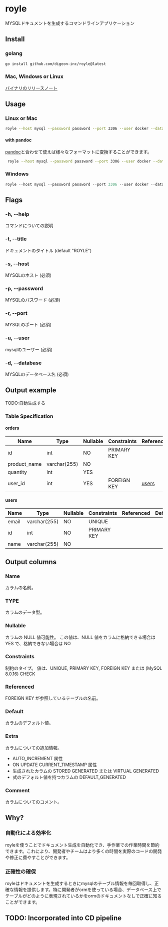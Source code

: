 # royle

MYSQLドキュメントを生成するコマンドラインアプリケーション

## Install

### golang

```bash
go install github.com/digeon-inc/royle@latest
```

### Mac, Windows or Linux

[バイナリのリリースノート](https://github.com/digeon-inc/royle/releases)

## Usage

### Linux or Mac

```bash
royle --host mysql --password password --port 3306 --user docker --database template > doc.md
```

#### with pandoc

[pandoc](https://pandoc.org/)と合わせて使えば様々なフォーマットに変換することができます。

```bash
 royle --host mysql --password password --port 3306 --user docker --database template | pandoc -o doc.html
```


### Windows

```powershell
royle --host mysql --password password --port 3306 --user docker --database template | Out-File -FilePath doc.md -Encoding utf8
```

## Flags

### -h, --help
コマンドについての説明

### -t, --title
ドキュメントのタイトル (default "ROYLE")

### -s, --host
MYSQLのホスト (必須)

### -p, --password
MYSQLのパスワード (必須)

### -r, --port
MYSQLのポート (必須)

### -u, --user
mysqlのユーザー (必須)

### -d, --database
MYSQLのデータベース名 (必須)

## Output example

TODO:自動生成する

### Table Specification

#### orders

| Name | Type | Nullable | Constraints | Referenced | Default | Extra |
|-------------|----------------|-------------|-------------|-------|------------------------|-------------------|
| id | int | NO | PRIMARY KEY |  |  | auto_increment |
| product_name | varchar(255) | NO |  |  |  |  |
| quantity | int | YES |  |  | 1 |  |
| user_id | int | YES | FOREIGN KEY | [users](#users) |  |  |

#### users

| Name | Type | Nullable | Constraints | Referenced | Default | Extra |
|-------------|----------------|-------------|-------------|-------|------------------------|-------------------|
| email | varchar(255) | NO | UNIQUE |  |  |  |
| id | int | NO | PRIMARY KEY |  |  | auto_increment |
| name | varchar(255) | NO |  |  |  |  |

## Output columns

### Name
カラムの名前。

### TYPE
カラムのデータ型。

### Nullable
カラムの NULL 値可能性。 この値は、NULL 値をカラムに格納できる場合は YES で、格納できない場合は NO

### Constraints
制約のタイプ。 値は、UNIQUE, PRIMARY KEY, FOREIGN KEY または (MySQL 8.0.16) CHECK

### Referenced
FOREIGN KEY が参照しているテーブルの名前。

### Default
カラムのデフォルト値。

### Extra
カラムについての追加情報。
- AUTO_INCREMENT 属性
- ON UPDATE CURRENT_TIMESTAMP 属性
- 生成されたカラムの STORED GENERATED または VIRTUAL GENERATED
- 式のデフォルト値を持つカラムの DEFAULT_GENERATED

### Comment
カラムについてのコメント。

## Why?

### 自動化による効率化

royleを使うことでドキュメント生成を自動化でき、手作業での作業時間を節約できます。これにより、開発者やチームはより多くの時間を実際のコードの開発や修正に費やすことができます。

### 正確性の確保

royleはドキュメントを生成するときにmysqlのテーブル情報を毎回取得し、正確な情報を提供します。特に開発者がormを使っている場合、データベース上でテーブルがどのように表現されているかをormのドキュメントなしで正確に知ることができます。

## TODO: Incorporated into CD pipeline


